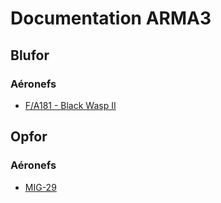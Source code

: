# Documentation ARMA3
## Blufor
### Aéronefs
* [F/A181 - Black Wasp II](https://github.com/TeamRPIMARMA/Team-RPIMA/blob/main/blufor/fa181-blackwasp.md)
## Opfor
### Aéronefs
* [MIG-29](https://github.com/TeamRPIMARMA/Team-RPIMA/blob/main/opfor/mig29.md)
